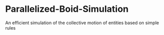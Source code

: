 # Parallelized-Boid-Simulation
An efficient simulation of the collective motion of entities based on simple rules

